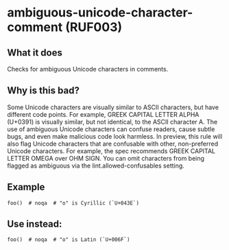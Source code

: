 # ambiguous-unicode-character-comment (RUF003)
## What it does
Checks for ambiguous Unicode characters in comments.
## Why is this bad?
Some Unicode characters are visually similar to ASCII characters, but have
different code points. For example, GREEK CAPITAL LETTER ALPHA (U+0391)
is visually similar, but not identical, to the ASCII character A.
The use of ambiguous Unicode characters can confuse readers, cause subtle
bugs, and even make malicious code look harmless.
In preview, this rule will also flag Unicode characters that are
confusable with other, non-preferred Unicode characters. For example, the
spec recommends GREEK CAPITAL LETTER OMEGA over OHM SIGN.
You can omit characters from being flagged as ambiguous via the
lint.allowed-confusables setting.
## Example
```
foo()  # nоqa  # "о" is Cyrillic (`U+043E`)
```
## Use instead:
```
foo()  # noqa  # "o" is Latin (`U+006F`)
```